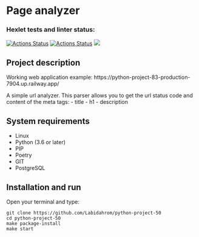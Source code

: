 # Page analyzer
### Hexlet tests and linter status:
[![Actions Status](https://github.com/Labidahrom/python-project-83/workflows/hexlet-check/badge.svg)](https://github.com/Labidahrom/python-project-83/actions)
[![Actions Status](https://github.com/Labidahrom/python-project-83/actions/workflows/python-package.yml/badge.svg)](https://github.com/Labidahrom/python-project-83/actions)
<a href="https://codeclimate.com/github/Labidahrom/python-project-83/maintainability"><img src="https://api.codeclimate.com/v1/badges/d9be0ec26c480f768352/maintainability" /></a>

## Project description
<p>Working web application example: https://python-project-83-production-7904.up.railway.app/</p>
A simple url analyzer. This parser allows you to get the url status code and content of the meta tags:
- title
- h1
- description

## System requirements
- Linux
- Python (3.6 or later)
- PIP
- Poetry
- GIT
- PostgreSQL

## Installation and run
Open your terminal and type:
```
git clone https://github.com/Labidahrom/python-project-50
cd python-project-50
make package-install
make start
